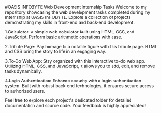 #OASIS INFOBYTE Web Development Internship Tasks
Welcome to my repository showcasing the web development tasks completed during my internship at OASIS INFOBYTE. Explore a collection of projects demonstrating my skills in front-end and back-end development.

1.Calculator: A simple web calculator built using HTML, CSS, and JavaScript. Perform basic arithmetic operations with ease.

2.Tribute Page: Pay homage to a notable figure with this tribute page. HTML and CSS bring the story to life in an engaging way.

3.To-Do Web App: Stay organized with this interactive to-do web app. Utilizing HTML, CSS, and JavaScript, it allows you to add, edit, and remove tasks dynamically.

4.Login Authentication: Enhance security with a login authentication system. Built with robust back-end technologies, it ensures secure access to authorized users.

Feel free to explore each project's dedicated folder for detailed documentation and source code. Your feedback is highly appreciated!
